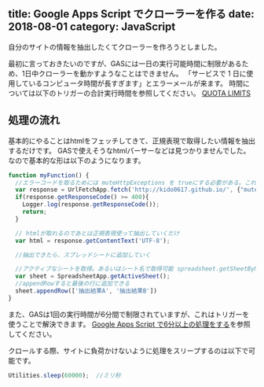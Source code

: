 title: Google Apps Script でクローラーを作る
date: 2018-08-01
category: JavaScript
---

自分のサイトの情報を抽出したくてクローラーを作ろうとしました。  

最初に言っておきたいのですが、GASには一日の実行可能時間に制限があるため、1日中クローラーを動かすようなことはできません。
「サービスで 1 日に使用しているコンピュータ時間が長すぎます」とエラーメールが来ます。
時間については以下のトリガーの合計実行時間を参照してください。
[QUOTA LIMITS](https://script.google.com/dashboard)

## 処理の流れ

基本的にやることはhtmlをフェッチしてきて、正規表現で取得したい情報を抽出するだけです。
GASで使えそうなhtmlパーサーなどは見つかりませんでした。
なので基本的な形は以下のようになります。

```js
function myFunction() {  
  //エラーコードを取るためには muteHttpExceptions を trueにする必要がある。これがないとそのまま落ちる
  var response = UrlFetchApp.fetch('http://kido0617.github.io/', {"muteHttpExceptions": true});
  if(response.getResponseCode() >= 400){
    Logger.log(response.getResponseCode());
    return;
  }

  // htmlが取れるのであとは正規表現使って抽出していくだけ
  var html = response.getContentText('UTF-8'); 

  //抽出できたら、スプレッドシートに追加していく

  //アクティブなシートを取得。あるいはシート名で取得可能 spreadsheet.getSheetByName("シート1");
  var sheet = SpreadsheetApp.getActiveSheet();
  //appendRowすると最後の行に追加できる
  sheet.appendRow(['抽出結果A', '抽出結果B'])
}
```

また、GASは1回の実行時間が6分間で制限されていますが、これはトリガーを使うことで解決できます。
[Google Apps Script で6分以上の処理をする](/js/2017-02-13-gas-6-minutes)を参照してください。

クロールする際、サイトに負荷かけないように処理をスリープするのは以下で可能です。

```js
Utilities.sleep(60000);  //ミリ秒
```